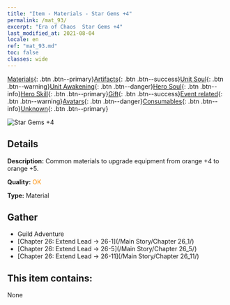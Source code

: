 ```yaml
---
title: "Item - Materials - Star Gems +4"
permalink: /mat_93/
excerpt: "Era of Chaos  Star Gems +4"
last_modified_at: 2021-08-04
locale: en
ref: "mat_93.md"
toc: false
classes: wide
---
```

 [Materials](/Items/){: .btn .btn--primary}[Artifacts](/Items/Artifacts/){: .btn .btn--success}[Unit Soul](/Items/UnitSoul/){: .btn .btn--warning}[Unit Awakening](/Items/UnitAwakening/){: .btn .btn--danger}[Hero Soul](/Items/HeroSoul/){: .btn .btn--info}[Hero Skill](/Items/HeroSkill/){: .btn .btn--primary}[Gift](/Items/Gift/){: .btn .btn--success}[Event related](/Items/Events/){: .btn .btn--warning}[Avatars](/Items/Avatars/){: .btn .btn--danger}[Consumables](/Items/Consumables/){: .btn .btn--info}[Unknown](/Items/Unknown/){: .btn .btn--primary}

 ![Star Gems +4](/images/t/i_cailiao_baoshi3.png)

## Details
 **Description:** Common materials to upgrade equipment from orange +4 to orange +5.

 **Quality:** <span style="color: #FF8C00">OK</span>

 **Type:** Material

## Gather

*    Guild Adventure 
*    [Chapter 26: Extend Lead -> 26-1](/Main Story/Chapter 26_1/) 
*    [Chapter 26: Extend Lead -> 26-5](/Main Story/Chapter 26_5/) 
*    [Chapter 26: Extend Lead -> 26-11](/Main Story/Chapter 26_11/) 

## This item contains:

  None

